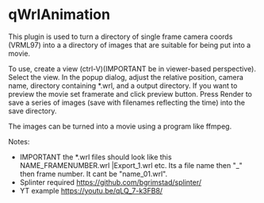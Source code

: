 qWrlAnimation
=============

This plugin is used to turn a directory of single frame camera coords (VRML97) into a a directory of images that are suitable for being put into a movie.

To use, create a view (ctrl-V)(IMPORTANT be in viewer-based perspective). Select the view. In the popup dialog, adjust the relative position, camera name, directory containing *.wrl, and a output directory. If you want to preview the movie set framerate and click preview button. Press Render to save a series of images (save with filenames reflecting the time) into the save directory.

The images can be turned into a movie using a program like ffmpeg.

Notes:
- IMPORTANT the *.wrl files should look like this NAME_FRAMENUMBER.wrl |Export_1.wrl etc. Its a file name then "_" then frame number. It cant be "name_01.wrl".
- Splinter required <https://github.com/bgrimstad/splinter/>
- YT example <https://youtu.be/qLQ_7-k3FB8/> 
